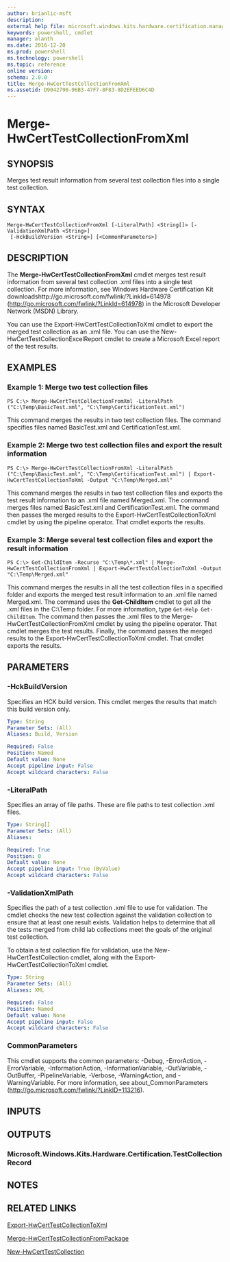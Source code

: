 ```yaml
---
author: brianlic-msft
description: 
external help file: microsoft.windows.kits.hardware.certification.management.dll-Help.xml
keywords: powershell, cmdlet
manager: alanth
ms.date: 2016-12-20
ms.prod: powershell
ms.technology: powershell
ms.topic: reference
online version: 
schema: 2.0.0
title: Merge-HwCertTestCollectionFromXml
ms.assetid: D9042790-96B3-47F7-8F83-8D2EFEED6C4D
---
```


# Merge-HwCertTestCollectionFromXml

## SYNOPSIS
Merges test result information from several test collection files into a single test collection.

## SYNTAX

```
Merge-HwCertTestCollectionFromXml [-LiteralPath] <String[]> [-ValidationXmlPath <String>]
 [-HckBuildVersion <String>] [<CommonParameters>]
```

## DESCRIPTION
The **Merge-HwCertTestCollectionFromXml** cmdlet merges test result information from several test collection .xml files into a single test collection.
For more information, see Windows Hardware Certification Kit downloadshttp://go.microsoft.com/fwlink/?LinkId=614978 (http://go.microsoft.com/fwlink/?LinkId=614978) in the Microsoft Developer Network (MSDN) Library.

You can use the Export-HwCertTestCollectionToXml cmdlet to export the merged test collection as an .xml file.
You can use the New-HwCertTestCollectionExcelReport cmdlet to create a Microsoft Excel report of the test results.

## EXAMPLES

### Example 1: Merge two test collection files
```
PS C:\> Merge-HwCertTestCollectionFromXml -LiteralPath ("C:\Temp\BasicTest.xml", "C:\Temp\CertificationTest.xml")
```

This command merges the results in two test collection files.
The command specifies files named BasicTest.xml and CertificationTest.xml.

### Example 2: Merge two test collection files and export the result information
```
PS C:\> Merge-HwCertTestCollectionFromXml -LiteralPath ("C:\Temp\BasicTest.xml", "C:\Temp\CertificationTest.xml") | Export-HwCertTestCollectionToXml -Output "C:\Temp\Merged.xml"
```

This command merges the results in two test collection files and exports the test result information to an .xml file named Merged.xml.
The command merges files named BasicTest.xml and CertificationTest.xml.
The command then passes the merged results to the Export-HwCertTestCollectionToXml cmdlet by using the pipeline operator.
That cmdlet exports the results.

### Example 3: Merge several test collection files and export the result information
```
PS C:\> Get-ChildItem -Recurse "C:\Temp\*.xml" | Merge-HwCertTestCollectionFromXml | Export-HwCertTestCollectionToXml -Output "C:\Temp\Merged.xml"
```

This command merges the results in all the test collection files in a specified folder and exports the merged test result information to an .xml file named Merged.xml.
The command uses the **Get-ChildItem** cmdlet to get all the .xml files in the C:\Temp folder.
For more information, type `Get-Help Get-ChildItem`.
The command then passes the .xml files to the Merge-HwCertTestCollectionFromXml cmdlet by using the pipeline operator.
That cmdlet merges the test results.
Finally, the command passes the merged results to the Export-HwCertTestCollectionToXml cmdlet.
That cmdlet exports the results.

## PARAMETERS

### -HckBuildVersion
Specifies an HCK build version.
This cmdlet merges the results that match this build version only.

```yaml
Type: String
Parameter Sets: (All)
Aliases: Build, Version

Required: False
Position: Named
Default value: None
Accept pipeline input: False
Accept wildcard characters: False
```

### -LiteralPath
Specifies an array of file paths.
These are file paths to test collection .xml files.

```yaml
Type: String[]
Parameter Sets: (All)
Aliases: 

Required: True
Position: 0
Default value: None
Accept pipeline input: True (ByValue)
Accept wildcard characters: False
```

### -ValidationXmlPath
Specifies the path of a test collection .xml file to use for validation.
The cmdlet checks the new test collection against the validation collection to ensure that at least one result exists.
Validation helps to determine that all the tests merged from child lab collections meet the goals of the original test collection.

To obtain a test collection file for validation, use the New-HwCertTestCollection cmdlet, along with the Export-HwCertTestCollectionToXml cmdlet.

```yaml
Type: String
Parameter Sets: (All)
Aliases: XML

Required: False
Position: Named
Default value: None
Accept pipeline input: False
Accept wildcard characters: False
```

### CommonParameters
This cmdlet supports the common parameters: -Debug, -ErrorAction, -ErrorVariable, -InformationAction, -InformationVariable, -OutVariable, -OutBuffer, -PipelineVariable, -Verbose, -WarningAction, and -WarningVariable. For more information, see about_CommonParameters (http://go.microsoft.com/fwlink/?LinkID=113216).

## INPUTS

## OUTPUTS

### Microsoft.Windows.Kits.Hardware.Certification.TestCollectionRecord

## NOTES

## RELATED LINKS

[Export-HwCertTestCollectionToXml](./Export-HwCertTestCollectionToXml.md)

[Merge-HwCertTestCollectionFromPackage](./Merge-HwCertTestCollectionFromPackage.md)

[New-HwCertTestCollection](./New-HwCertTestCollection.md)

